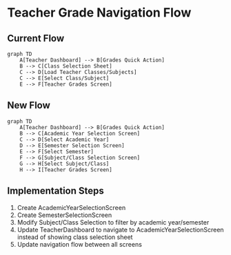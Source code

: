 # Teacher Grade Navigation Flow

## Current Flow
```mermaid
graph TD
    A[Teacher Dashboard] --> B[Grades Quick Action]
    B --> C[Class Selection Sheet]
    C --> D[Load Teacher Classes/Subjects]
    C --> E[Select Class/Subject]
    E --> F[Teacher Grades Screen]
```

## New Flow
```mermaid
graph TD
    A[Teacher Dashboard] --> B[Grades Quick Action]
    B --> C[Academic Year Selection Screen]
    C --> D[Select Academic Year]
    D --> E[Semester Selection Screen]
    E --> F[Select Semester]
    F --> G[Subject/Class Selection Screen]
    G --> H[Select Subject/Class]
    H --> I[Teacher Grades Screen]
```

## Implementation Steps

1. Create AcademicYearSelectionScreen
2. Create SemesterSelectionScreen
3. Modify Subject/Class Selection to filter by academic year/semester
4. Update TeacherDashboard to navigate to AcademicYearSelectionScreen instead of showing class selection sheet
5. Update navigation flow between all screens